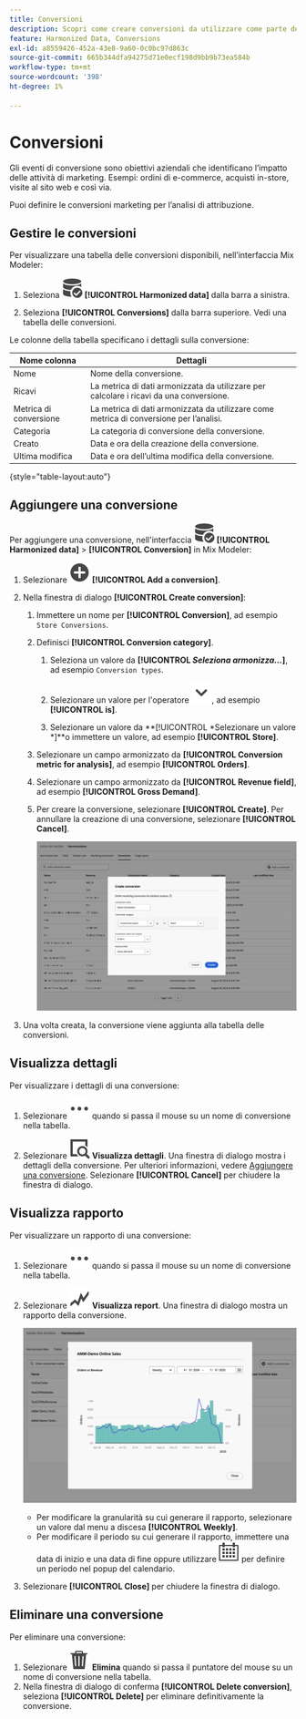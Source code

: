 ```yaml
---
title: Conversioni
description: Scopri come creare conversioni da utilizzare come parte dell’armonizzazione dei dati in Mix Modeler.
feature: Harmonized Data, Conversions
exl-id: a8559426-452a-43e8-9a60-0c0bc97d863c
source-git-commit: 665b344dfa94275d71e0ecf198d9bb9b73ea584b
workflow-type: tm+mt
source-wordcount: '398'
ht-degree: 1%

---
```


# Conversioni

Gli eventi di conversione sono obiettivi aziendali che identificano l’impatto delle attività di marketing. Esempi: ordini di e-commerce, acquisti in-store, visite al sito web e così via.

Puoi definire le conversioni marketing per l’analisi di attribuzione.

## Gestire le conversioni

Per visualizzare una tabella delle conversioni disponibili, nell’interfaccia Mix Modeler:

1. Seleziona ![DataSearch](/help/assets/icons/DataCheck.svg) **[!UICONTROL Harmonized data]** dalla barra a sinistra.

1. Seleziona **[!UICONTROL Conversions]** dalla barra superiore. Vedi una tabella delle conversioni.

Le colonne della tabella specificano i dettagli sulla conversione:

| Nome colonna | Dettagli |
| --- | ---|
| Nome | Nome della conversione. |
| Ricavi | La metrica di dati armonizzata da utilizzare per calcolare i ricavi da una conversione. |
| Metrica di conversione | La metrica di dati armonizzata da utilizzare come metrica di conversione per l’analisi. |
| Categoria | La categoria di conversione della conversione. |
| Creato | Data e ora della creazione della conversione. |
| Ultima modifica | Data e ora dell’ultima modifica della conversione. |

{style="table-layout:auto"}

## Aggiungere una conversione

Per aggiungere una conversione, nell&#39;interfaccia ![DataSearch](/help/assets/icons/DataCheck.svg) **[!UICONTROL Harmonized data]** > **[!UICONTROL Conversion]** in Mix Modeler:

1. Selezionare ![Aggiungi](/help/assets/icons/AddCircle.svg) **[!UICONTROL Add a conversion]**.

1. Nella finestra di dialogo **[!UICONTROL Create conversion]**:

   1. Immettere un nome per **[!UICONTROL Conversion]**, ad esempio `Store Conversions`.

   1. Definisci **[!UICONTROL Conversion category]**.

      1. Seleziona un valore da **[!UICONTROL *Seleziona armonizza...*]**, ad esempio `Conversion types`.

      1. Selezionare un valore per l&#39;operatore ![Chevron](/help/assets/icons/ChevronDown.svg), ad esempio **[!UICONTROL is]**.

      1. Selezionare un valore da **[!UICONTROL *Selezionare un valore *]**o immettere un valore, ad esempio **[!UICONTROL Store]**.

   1. Selezionare un campo armonizzato da **[!UICONTROL Conversion metric for analysis]**, ad esempio **[!UICONTROL Orders]**.

   1. Selezionare un campo armonizzato da **[!UICONTROL Revenue field]**, ad esempio **[!UICONTROL Gross Demand]**.

   1. Per creare la conversione, selezionare **[!UICONTROL Create]**. Per annullare la creazione di una conversione, selezionare **[!UICONTROL Cancel]**.

      ![Testo alternativo](/help/assets/create-conversion.png)

1. Una volta creata, la conversione viene aggiunta alla tabella delle conversioni.


## Visualizza dettagli

Per visualizzare i dettagli di una conversione:

1. Selezionare ![Altro](/help/assets/icons/More.svg) quando si passa il mouse su un nome di conversione nella tabella.

1. Selezionare ![Visualizza](/help/assets/icons/ViewDetail.svg) **Visualizza dettagli**. Una finestra di dialogo mostra i dettagli della conversione. Per ulteriori informazioni, vedere [Aggiungere una conversione](#add-a-conversion). Selezionare **[!UICONTROL Cancel]** per chiudere la finestra di dialogo.

## Visualizza rapporto

Per visualizzare un rapporto di una conversione:

1. Selezionare ![Altro](/help/assets/icons/More.svg) quando si passa il mouse su un nome di conversione nella tabella.

1. Selezionare ![GraphTrend](/help/assets/icons/GraphTrend.svg) **Visualizza report**. Una finestra di dialogo mostra un rapporto della conversione.

   ![Rapporto vista conversione](../assets/conversion-view-report.png)

   * Per modificare la granularità su cui generare il rapporto, selezionare un valore dal menu a discesa **[!UICONTROL Weekly]**.
   * Per modificare il periodo su cui generare il rapporto, immettere una data di inizio e una data di fine oppure utilizzare ![Calendario](/help/assets/icons/Calendar.svg) per definire un periodo nel popup del calendario.

1. Selezionare **[!UICONTROL Close]** per chiudere la finestra di dialogo.

## Eliminare una conversione

Per eliminare una conversione:

1. Selezionare ![Elimina](/help/assets/icons/Delete.svg) **Elimina** quando si passa il puntatore del mouse su un nome di conversione nella tabella.
1. Nella finestra di dialogo di conferma **[!UICONTROL Delete conversion]**, seleziona **[!UICONTROL Delete]** per eliminare definitivamente la conversione.
